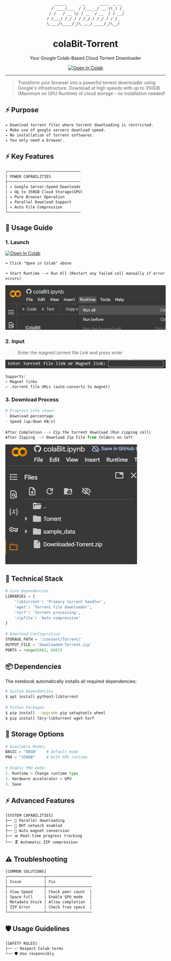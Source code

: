 <div align="center">

```
   ______      __      ____  _ __ 
  / ____/___  / /___ _/ __ )(_) /_
 / /   / __ \/ / __ `/ __  / / __/
/ /___/ /_/ / / /_/ / /_/ / / /_  
\____/\____/_/\__,_/_____/_/\__/  
```

# colaBit-Torrent

Your Google Colab-Based Cloud Torrent Downloader

[![Open In Colab](https://colab.research.google.com/assets/colab-badge.svg)](https://colab.research.google.com/github/Avil-XD/colaBit-torrent/blob/master/colaBit.ipynb)

</div>

---

> Transform your browser into a powerful torrent downloader using Google's infrastructure. Download at high speeds with up to 350GB (Maximum on GPU Runtime) of cloud storage - no installation needed!

## ⚡ Purpose
```
✦ Download torrent files where torrent downloading is restricted.
✦ Make use of google servers download speed.
✦ No installation of torrent softwares.
✦ You only need a browser.
```
## ⚡ Key Features

```
┌──────────────────────────────── 
│ POWER CAPABILITIES                     
├────────────────────────────────         
│ ✦ Google Server-Speed Downloads        
│ ✦ Up to 350GB Cloud Storage(GPU)       
│ ✦ Pure Browser Operation              
│ ✦ Parallel Download Support             
│ ✦ Auto File Compression         
└────────────────────────────────
```
## 🚀 Usage Guide

### 1. Launch
<a href="https://colab.research.google.com/github/pollmix/google-colab-torrent-downloader/blob/master/torrent.ipynb" target="_parent"><img src="https://colab.research.google.com/assets/colab-badge.svg" alt="Open In Colab"/></a>
```
➜ Click "Open in Colab" above 

➜ Start Runtime --> Run All (Restart any failed cell manually if error occurs)
```

![](./image-1.png)

### 2. Input

>Enter the magnet/.torrent file Link and press enter

![](./image-2.png)
```
Supports:
✓ Magnet links
✓ .torrent file URLs (auto-converts to magnet)
```

### 3. Download Process
```python
# Progress info shown:
- Download percentage
- Speed (up/down KB/s)

After Completion --> Zip the torrent download (Run zipping cell)
After Zipping --> Download Zip File from folders on left

```
![](./image-3.png)

## 🚀 Technical Stack

```python
# Core Dependencies
LIBRARIES = {
    'libtorrent': 'Primary torrent handler',
    'wget': 'Torrent file downloader',
    'torf': 'Torrent processing',
    'zipfile': 'Auto compression'
}

# Download Configuration
STORAGE_PATH = '/content/Torrent/'
OUTPUT_FILE = 'Downloaded-Torrent.zip'
PORTS = range(6881, 6891)
```

## 📦 Dependencies
The notebook automatically installs all required dependencies:

```bash
# System Dependencies
$ apt install python3-libtorrent

# Python Packages
$ pip install --upgrade pip setuptools wheel
$ pip install lbry-libtorrent wget torf
```


## 💾 Storage Options

```python
# Available Modes:
BASIC = "80GB"    # Default mode
PRO = "350GB"     # With GPU runtime

# Enable PRO mode:
1. Runtime > Change runtime type
2. Hardware accelerator > GPU
3. Save
```

## ⚡ Advanced Features

```
[SYSTEM CAPABILITIES]
├── 🔄 Parallel downloading
├── 🎯 DHT network enabled
├── 🔄 Auto magnet conversion
├── 📊 Real-time progress tracking
└── 🗜️ Automatic ZIP compression
```

## ⚠️ Troubleshooting

```
[COMMON SOLUTIONS]
┌────────────────┬────────────────────
│ Issue          │ Fix               
├────────────────┼────────────────────
│ Slow Speed     │ Check peer count  │
│ Space Full     │ Enable GPU mode   │
│ Metadata Stuck │ Allow completion  │
│ ZIP Error      │ Check free space  │
└────────────────┴────────────────────
```

## 🛡️ Usage Guidelines

```
[SAFETY RULES]
├── ✅ Respect Colab terms
└── 🛡️ Use responsibly
```
